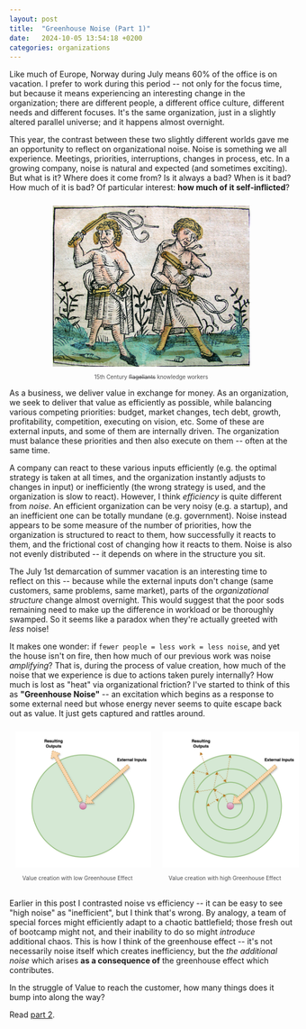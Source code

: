 ```yaml
---
layout: post
title:  "Greenhouse Noise (Part 1)"
date:   2024-10-05 13:54:18 +0200
categories: organizations 
---
```


Like much of Europe, Norway during July means 60% of the office is on vacation. I prefer to work during this period -- not only for the focus time, but because it means experiencing an interesting change in the organization; there are different people, a different office culture, different needs and different focuses. It's the same organization, just in a slightly altered parallel universe; and it happens almost overnight.

This year, the contrast between these two slightly different worlds gave me an opportunity to reflect on organizational noise. Noise is something we all experience. Meetings, priorities, interruptions, changes in process, etc. In a growing company, noise is natural and expected (and sometimes exciting). But what is it? Where does it come from? Is it always a bad? When is it bad? How much of it is bad? Of particular interest: **how much of it self-inflicted**?

<div align="center" style="text-align: center; margin-bottom: 10px;">
   <img src="/assets/flagellants.jpg" width="350px" style="padding:10px;" alt="A SaaS company hard at work."/>
   <div style="color: #4D4D4F; font-size: 0.7em;"> 15th Century <s>flagellants</s> knowledge workers</div>
</div>

As a business, we deliver value in exchange for money. As an organization, we seek to deliver that value as efficiently as possible, while balancing various competing priorities: budget, market changes, tech debt, growth, profitability, competition, executing on vision, etc. Some of these are external inputs, and some of them are internally driven. The organization must balance these priorities and then also execute on them -- often at the same time. 

A company can react to these various inputs efficiently (e.g. the optimal strategy is taken at all times, and the organization instantly adjusts to changes in input) or inefficiently (the wrong strategy is used, and the organization is slow to react). However, I think _efficiency_ is quite different from _noise_. An efficient organization can be very noisy (e.g. a startup), and an inefficient one can be totally mundane (e.g. government). Noise instead appears to be some measure of the number of priorities, how the organization is structured to react to them, how successfully it reacts to them, and the frictional cost of changing how it reacts to them. Noise is also not evenly distributed -- it depends on where in the structure you sit. 

The July 1st demarcation of summer vacation is an interesting time to reflect on this -- because while the external inputs don't change (same customers, same problems, same market), parts of the _organizational structure_ change almost overnight. This would suggest that the poor sods remaining need to make up the difference in workload or be thoroughly swamped. So it seems like a paradox when they're actually greeted with _less_ noise!

It makes one wonder: if `fewer people = less work = less noise`, and yet the house isn't on fire, then how much of our previous work was noise _amplifying_? That is, during the process of value creation, how much of the noise that we experience is due to actions taken purely internally? How much is lost as "heat" via organizational friction? I've started to think of this as **"Greenhouse Noise"** -- an excitation which begins as a response to some external need but whose energy never seems to quite escape back out as value. It just gets captured and rattles around.

<div style="display: flex; justify-content: center; gap: 20px; margin-bottom: 30px">

<div style="text-align: center; max-width: 100%; height: auto;">
   <img src="/assets/low_noise2.jpg" width="300px" style="padding:10px;" alt="A SaaS company hard at work."/>
   <div style="color: #4D4D4F; font-size: 0.7em;"> Value creation with low Greenhouse Effect</div>
</div>

<div style="text-align: center; mmax-width: 100%; height: auto;">
   <img src="/assets/high_noise2.jpg" width="300px" style="padding:10px;" alt="A SaaS company hard at work."/>
   <div style="color: #4D4D4F; font-size: 0.7em;"> Value creation with high Greenhouse Effect</div>
</div>

</div>

Earlier in this post I contrasted noise vs efficiency -- it can be easy to see "high noise" as "inefficient", but I think that's wrong. By analogy, a team of special forces might efficiently adapt to a chaotic battlefield; those fresh out of bootcamp might not, and their inability to do so might _introduce_ additional chaos. This is how I think of the greenhouse effect -- it's not necessarily noise itself which creates inefficiency, but the _the additional noise_ which arises **as a consequence of** the greenhouse effect which contributes. 

In the struggle of Value to reach the customer, how many things does it bump into along the way?

Read [part 2]("https://www.dbr.sh/organizations/2024/10/23/ships-darkness.html").

